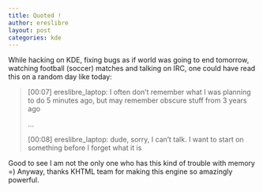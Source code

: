 ```yaml
---
title: Quoted !
author: ereslibre
layout: post
categories: kde
---
```

While hacking on KDE, fixing bugs as if world was going to end tomorrow, watching football (soccer) matches and talking on IRC, one could have read this on a random day like today:

> [00:07]  ereslibre_laptop: I often don’t remember what I was planning to do 5 minutes ago, but may remember obscure stuff from 3 years ago
> 
> …
> 
> [00:08]  ereslibre_laptop: dude, sorry, I can’t talk. I want to start on something before I forget what it is

Good to see I am not the only one who has this kind of trouble with memory =) Anyway, thanks KHTML team for making this engine so amazingly powerful.
